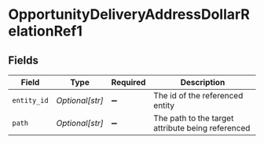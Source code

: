 # OpportunityDeliveryAddressDollarRelationRef1


## Fields

| Field                                             | Type                                              | Required                                          | Description                                       |
| ------------------------------------------------- | ------------------------------------------------- | ------------------------------------------------- | ------------------------------------------------- |
| `entity_id`                                       | *Optional[str]*                                   | :heavy_minus_sign:                                | The id of the referenced entity                   |
| `path`                                            | *Optional[str]*                                   | :heavy_minus_sign:                                | The path to the target attribute being referenced |